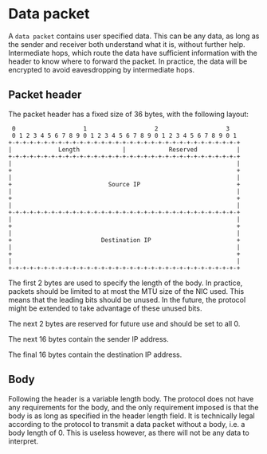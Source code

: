 # Data packet

A `data packet` contains user specified data. This can be any data, as long as the sender and receiver
both understand what it is, without further help. Intermediate hops, which route the data have sufficient
information with the header to know where to forward the packet. In practice, the data will be encrypted
to avoid eavesdropping by intermediate hops.


## Packet header

The packet header has a fixed size of 36 bytes, with the following layout:

```
 0                   1                   2                   3
 0 1 2 3 4 5 6 7 8 9 0 1 2 3 4 5 6 7 8 9 0 1 2 3 4 5 6 7 8 9 0 1
+-+-+-+-+-+-+-+-+-+-+-+-+-+-+-+-+-+-+-+-+-+-+-+-+-+-+-+-+-+-+-+-+
|             Length            |            Reserved           |
+-+-+-+-+-+-+-+-+-+-+-+-+-+-+-+-+-+-+-+-+-+-+-+-+-+-+-+-+-+-+-+-+
|                                                               |
+                                                               +
|                                                               |
+                           Source IP                           +
|                                                               |
+                                                               +
|                                                               |
+-+-+-+-+-+-+-+-+-+-+-+-+-+-+-+-+-+-+-+-+-+-+-+-+-+-+-+-+-+-+-+-+
|                                                               |
+                                                               +
|                                                               |
+                         Destination IP                        +
|                                                               |
+                                                               +
|                                                               |
+-+-+-+-+-+-+-+-+-+-+-+-+-+-+-+-+-+-+-+-+-+-+-+-+-+-+-+-+-+-+-+-+
```

The first 2 bytes are used to specify the length of the body. In practice, packets should be limited
to at most the MTU size of the NIC used. This means that the leading bits should be unused. In the
future, the protocol might be extended to take advantage of these unused bits.

The next 2 bytes are reserved for future use and should be set to all 0.

The next 16 bytes contain the sender IP address.

The final 16 bytes contain the destination IP address.

## Body

Following the header is a variable length body. The protocol does not have any requirements for the
body, and the only requirement imposed is that the body is as long as specified in the header length
field. It is technically legal according to the protocol to transmit a data packet without a body,
i.e. a body length of 0. This is useless however, as there will not be any data to interpret.
